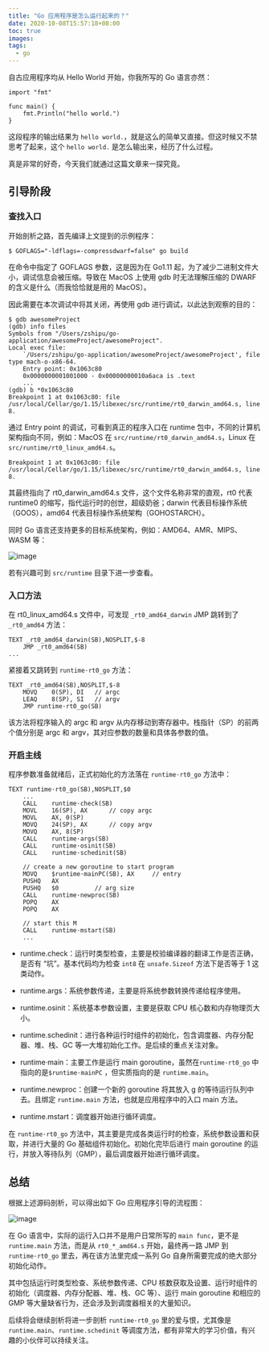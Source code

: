 ```yaml
---
title: "Go 应用程序是怎么运行起来的？"
date: 2020-10-08T15:57:18+08:00
toc: true
images:
tags: 
  - go
---
```


自古应用程序均从 Hello World 开始，你我所写的 Go 语言亦然：

```
import "fmt"

func main() {
	fmt.Println("hello world.")
}
```

这段程序的输出结果为 `hello world.`，就是这么的简单又直接。但这时候又不禁思考了起来，这个 `hello world.` 是怎么输出来，经历了什么过程。

真是非常的好奇，今天我们就通过这篇文章来一探究竟。

## 引导阶段

### 查找入口

开始剖析之路，首先编译上文提到的示例程序：

```shell
$ GOFLAGS="-ldflags=-compressdwarf=false" go build 
```

在命令中指定了 GOFLAGS 参数，这是因为在 Go1.11 起，为了减少二进制文件大小，调试信息会被压缩。导致在 MacOS 上使用 gdb 时无法理解压缩的 DWARF 的含义是什么（而我恰恰就是用的 MacOS）。

因此需要在本次调试中将其关闭，再使用 gdb 进行调试，以此达到观察的目的：

```shell
$ gdb awesomeProject 
(gdb) info files
Symbols from "/Users/zshipu/go-application/awesomeProject/awesomeProject".
Local exec file:
	`/Users/zshipu/go-application/awesomeProject/awesomeProject', file type mach-o-x86-64.
	Entry point: 0x1063c80
	0x0000000001001000 - 0x00000000010a6aca is .text
	...
(gdb) b *0x1063c80
Breakpoint 1 at 0x1063c80: file /usr/local/Cellar/go/1.15/libexec/src/runtime/rt0_darwin_amd64.s, line 8.
```

通过 Entry point 的调试，可看到真正的程序入口在 runtime 包中，不同的计算机架构指向不同，例如：MacOS 在 `src/runtime/rt0_darwin_amd64.s`，Linux 在 `src/runtime/rt0_linux_amd64.s`。

```
Breakpoint 1 at 0x1063c80: file /usr/local/Cellar/go/1.15/libexec/src/runtime/rt0_darwin_amd64.s, line 8.
```

其最终指向了 rt0_darwin_amd64.s 文件，这个文件名称非常的直观，rt0 代表 runtime0 的缩写，指代运行时的创世，超级奶爸；darwin 代表目标操作系统（GOOS），amd64 代表目标操作系统架构（GOHOSTARCH）。

同时 Go 语言还支持更多的目标系统架构，例如：AMD64、AMR、MIPS、WASM 等：

![image](/posts/images/981720dfbce750bec26fc394e97d9ff7.jpg)

若有兴趣可到 `src/runtime` 目录下进一步查看。

### 入口方法

在 rt0_linux_amd64.s 文件中，可发现 `_rt0_amd64_darwin` JMP 跳转到了 `_rt0_amd64` 方法：

```
TEXT _rt0_amd64_darwin(SB),NOSPLIT,$-8
	JMP	_rt0_amd64(SB)
...
```

紧接着又跳转到 `runtime·rt0_go` 方法：

```
TEXT _rt0_amd64(SB),NOSPLIT,$-8
	MOVQ	0(SP), DI	// argc
	LEAQ	8(SP), SI	// argv
	JMP	runtime·rt0_go(SB)
```

该方法将程序输入的 argc 和 argv 从内存移动到寄存器中。栈指针（SP）的前两个值分别是 argc 和 argv，其对应参数的数量和具体各参数的值。

### 开启主线

程序参数准备就绪后，正式初始化的方法落在 `runtime·rt0_go` 方法中：

```
TEXT runtime·rt0_go(SB),NOSPLIT,$0
	...
	CALL	runtime·check(SB)
	MOVL	16(SP), AX		// copy argc
	MOVL	AX, 0(SP)
	MOVQ	24(SP), AX		// copy argv
	MOVQ	AX, 8(SP)
	CALL	runtime·args(SB)
	CALL	runtime·osinit(SB)
	CALL	runtime·schedinit(SB)

	// create a new goroutine to start program
	MOVQ	$runtime·mainPC(SB), AX		// entry
	PUSHQ	AX
	PUSHQ	$0			// arg size
	CALL	runtime·newproc(SB)
	POPQ	AX
	POPQ	AX

	// start this M
	CALL	runtime·mstart(SB)
	...
```


- runtime.check：运行时类型检查，主要是校验编译器的翻译工作是否正确，是否有 “坑”。基本代码均为检查 `int8` 在 `unsafe.Sizeof` 方法下是否等于 1 这类动作。

- runtime.args：系统参数传递，主要是将系统参数转换传递给程序使用。

- runtime.osinit：系统基本参数设置，主要是获取 CPU 核心数和内存物理页大小。

- runtime.schedinit：进行各种运行时组件的初始化，包含调度器、内存分配器、堆、栈、GC 等一大堆初始化工作。是后续的重点关注对象。

- runtime·main：主要工作是运行 main goroutine，虽然在`runtime·rt0_go` 中指向的是`$runtime·mainPC` ，但实质指向的是 `runtime.main`。

- runtime.newproc：创建一个新的 goroutine 将其放入 g 的等待运行队列中去。且绑定 `runtime.main` 方法，也就是应用程序中的入口 main 方法。

- runtime.mstart：调度器开始进行循环调度。

在 `runtime·rt0_go` 方法中，其主要是完成各类运行时的检查，系统参数设置和获取，并进行大量的 Go 基础组件初始化。初始化完毕后进行 main goroutine 的运行，并放入等待队列（GMP），最后调度器开始进行循环调度。

## 总结

根据上述源码剖析，可以得出如下 Go 应用程序引导的流程图：

![image](/posts/images/057c1ccb06c16e8c5f38ff5800e3fa63.jpg)

在 Go 语言中，实际的运行入口并不是用户日常所写的 `main func`，更不是 `runtime.main` 方法，而是从 `rt0_*_amd64.s` 开始，最终再一路 JMP 到 `runtime·rt0_go` 里去，再在该方法里完成一系列 Go 自身所需要完成的绝大部分初始化动作。

其中包括运行时类型检查、系统参数传递、CPU 核数获取及设置、运行时组件的初始化（调度器、内存分配器、堆、栈、GC 等）、运行 main goroutine 和相应的 GMP 等大量缺省行为，还会涉及到调度器相关的大量知识。

后续将会继续剖析将进一步剖析 `runtime·rt0_go` 里的爱与恨，尤其像是 `runtime.main`、`runtime.schedinit` 等调度方法，都有非常大的学习价值，有兴趣的小伙伴可以持续关注。

